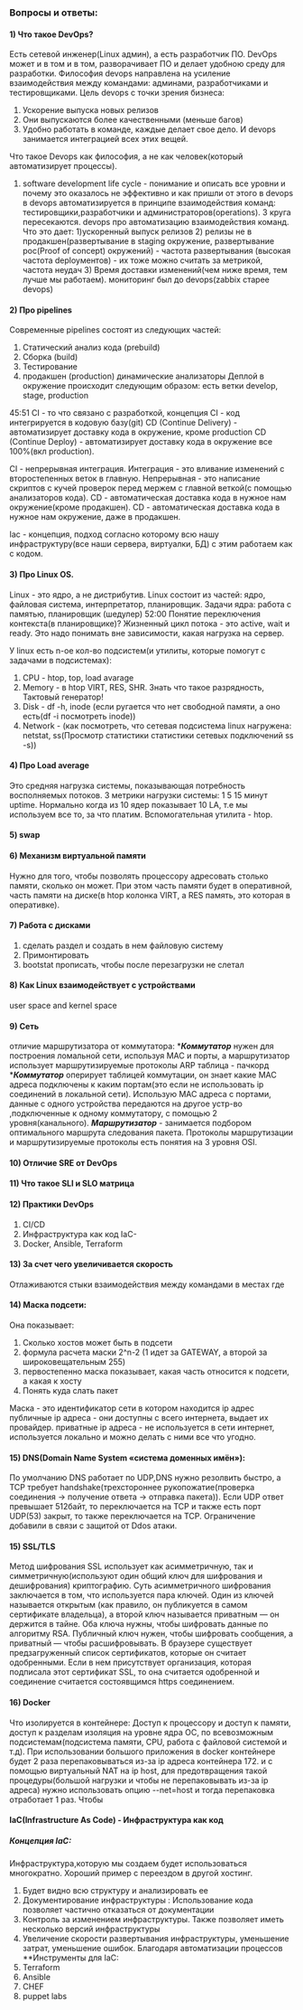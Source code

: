### Вопросы и ответы:
#### 1) Что такое DevOps?
Есть сетевой инженер(Linux админ), а есть разработчик ПО.
DevOps может и в том и в том, разворачивает ПО и делает удобною среду для разработки.
Философия devops направлена на усиление взаимодействия между командами: админами, разработчиками и тестировщиками.
Цель devops c точки зрения бизнеса:
1) Ускорение выпуска новых релизов 
2) Они выпускаются более качественными (меньше багов) 
3) Удобно работать в команде, каждые делает свое дело. И devops занимается интеграцией всех этих вещей. 

Что такое Devops как философия, а не как человек(который автоматизирует процессы).
 1) software development life cycle - понимание и описать все  уровни и почему это оказалось не эффективно и как пришли от этого в devops
 в devops автоматизируется в принципе взаимодействия команд: тестировщики,разработчики и администраторов(operations). 3 круга пересекаются. devops про автоматизацию взаимодействия команд. Что это дает: 1)ускоренный выпуск релизов 2) релизы не в продакшен(развертывание в staging окружение, развертывание poc(Proof of concept) окружений) - частота развертывания (высокая частота deployментов) - их тоже можно считать за метрикой, частота неудач 3) Время доставки изменений(чем ниже время, тем лучше мы работаем).
 мониторинг был до devops(zabbix старее devops)
 
#### 2) Про pipelines
Современные pipelines состоят из следующих частей:
1) Статический анализ кода (prebuild)
2) Сборка (build)
3) Тестирование
4) продакшен (production)
динамические анализаторы
Деплой в окружение происходит следующим образом:
есть ветки develop, stage, production

45:51
CI - то что связано с разработкой, концепция CI - код интегрируется в кодовую базу(git)
CD (Continue Delivery) - автоматизирует доставку кода в окружение, кроме production
CD (Continue Deploy) -  автоматизирует доставку кода в окружение все 100%(вкл production).

CI - непрерывная интеграция. Интеграция - это вливание изменений с второстепенных веток в главную. Непрерывная - это написание скриптов с кучей проверок перед мержем с главной веткой(с помощью анализаторов кода).
CD - автоматическая доставка кода в нужное нам окружение(кроме продакшен).
CD - автоматическая доставка кода в нужное нам окружение, даже в продакшен.

Iac - концепция, подход согласно которому всю нашу инфраструктуру(все наши сервера, виртуалки, БД) с этим работаем как с кодом.
#### 3) Про Linux OS.
Linux - это ядро, а не дистрибутив.
Linux состоит из частей: ядро, файловая система, интерпретатор, планировщик.
Задачи ядра: работа с памятью, планировщик (шедулер)
52:00
Понятие переключения контекста(в планировщике)?
Жизненный цикл потока - это active, wait и ready. Это надо понимать вне зависимости, какая нагрузка на сервер.

У linux есть n-ое кол-во подсистем(и утилиты, которые помогут с задачами в подсистемах):
1) CPU - htop, top, load avarage
2) Memory - в htop VIRT, RES, SHR. Знать что такое разрядность, Тактовый генератор!
3) Disk - df -h, inode (если ругается что нет свободной памяти, а оно есть(df -i посмотреть inode))
4) Network - (как посмотреть, что сетевая подсистема linux нагружена: netstat, ss(Просмотр статистики статистики сетевых подключений ss -s))

#### 4) Про Load average
Это средняя нагрузка системы, показывающая потребность восполняемых потоков. 3 метрики нагрузки системы: 1 5 15 минут
uptime. Нормально когда из 10 ядер показывает 10 LA, т.е мы используем все то, за что платим. Вспомогательная утилита - htop.

#### 5) swap
#### 6) Механизм виртуальной памяти
Нужно для того, чтобы позволять процессору адресовать столько памяти, сколько он может. При этом часть памяти будет в оперативной, часть памяти на диске(в htop колонка VIRT, а RES память, это которая в оперативке).
#### 7) Работа с дисками
1) сделать раздел и создать в нем файловую систему
2) Примонтировать
3) bootstat прописать, чтобы после перезагрузки не слетал
#### 8) Как Linux взаимодействует с устройствами
user space and kernel space
#### 9) Сеть
отличие маршрутизатора от коммутатора:
****Коммутатор*** нужен для построения ломальной сети, используя MAC и порты, а маршрутизатор использует маршрутизируемые протоколы
ARP таблица -
пачкорд
****Коммутатор*** оперирует таблицей коммутации, он знает какие MAC адреса подключены к каким портам(это если не использовать ip соединений в локальной сети). Использую MAC адреса с портами, данные с одного устройства передаются на другое устр-во ,подключенные к одному коммутатору, с помощью 2 уровня(канального).
***Маршрутизатор*** - занимается подбором оптимального маршрута следования пакета. Протоколы маршрутизации и маршрутизируемые протоколы есть понятия на 3 уровня OSI.
#### 10) Отличие SRE от DevOps
#### 11) Что такое SLI и SLO матрица
#### 12) Практики DevOps
1) CI/CD
2) Инфраструктура как код IaC- 
3) Docker, Ansible, Terraform
#### 13) За счет чего увеличивается скорость
Отлаживаются стыки взаимодействия между командами в местах где

#### 14) Маска подсети:
Она показывает:
1) Сколько хостов может быть в подсети
2) формула расчета маски 2^n-2 (1 идет за GATEWAY, а второй за широковещательным 255)
3) первостепенно маска показывает, какая часть относится к подсети, а какая к хосту
4) Понять куда слать пакет

Маска - это идентификатор сети в котором находится ip адрес
публичные ip адреса - они доступны с всего интернета, выдает их провайдер.
приватные ip адреса - не используется в сети интернет, используется локально и можно делать с ними все что угодно.

#### 15) DNS(**Domain Name System** «система доменных имён»):

По умолчанию DNS работает по UDP,DNS нужно резолвить быстро, а TCP требует handshake(трехстороннее рукопожатие(проверка соединения -> получение ответа -> отправка пакета)).
Если UDP ответ превышает 512байт, то переключается на  TCP и также есть порт UDP(53) закрыт, то также переключается на TCP.
Ограничение добавили в связи с защитой от Ddos атаки.

#### 15) SSL/TLS

Метод шифрования SSL использует как асимметричную, так и симметричную(используют один общий ключ для шифрования и дешифрования) криптографию. Суть асимметричного шифрования заключается в том, что используется пара ключей. Один из ключей называется открытым (как правило, он публикуется в самом сертификате владельца), а второй ключ называется приватным — он держится в тайне. Оба ключа нужны, чтобы шифровать данные по алгоритму RSA. Публичный ключ нужен, чтобы шифровать сообщения, а приватный — чтобы расшифровывать.
В браузере существует предзагруженный список сертификатов, которые он считает одобренными. Если в нем присутствует организация, которая подписала этот сертификат SSL, то она считается одобренной и соединение считается состоявщимся https соединением.

#### 16) Docker
Что изолируется в контейнере:
Доступ к процессору и доступ к памяти, доступ к разделам
изоляция на уровне ядра ОС, по всевозможным подсистемам(подсистема памяти, CPU, работа с файловой системой и т.д).
При использовании большого приложения в docker контейнере будет 2 раза перепаковываться из-за ip адреса контейнера 172. и с помощью виртуальный NAT на ip host, для предотвращения такой процедуры(большой нагрузки и чтобы не перепаковывать из-за ip адреса) нужно использовать опцию --net=host и тогда перепаковка отработает 1 раз. Чтобы 


#### IaC(Infrastructure As Code) - Инфраструктура как код
##### Концепция IaC:
Инфраструктура,которую мы создаем будет использоваться многократно. Хороший пример с переездом в другой хостинг.
1) Будет видно всю структуру и анализировать ее
2) Документирование инфраструктуры : Использование кода позволяет частично отказаться от документации
3) Контроль за изменением инфраструктуры. Также позволяет иметь несколько версий инфраструктуры
4) Увеличение скорости развертывания инфраструктуры, уменьшение затрат, уменьшение ошибок. Благодаря автоматизации процессов
**Инструменты для IaC:
1) Terraform
2) Ansible
3) CHEF
4) puppet labs